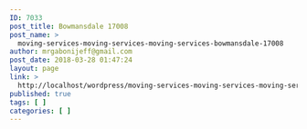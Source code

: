 ```yaml
---
ID: 7033
post_title: Bowmansdale 17008
post_name: >
  moving-services-moving-services-moving-services-bowmansdale-17008
author: mrgabonijeff@gmail.com
post_date: 2018-03-28 01:47:24
layout: page
link: >
  http://localhost/wordpress/moving-services-moving-services-moving-services-bowmansdale-17008/
published: true
tags: [ ]
categories: [ ]
---
```

